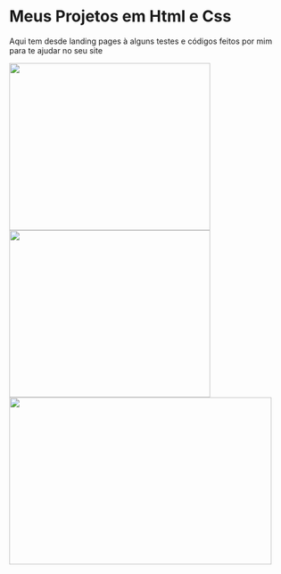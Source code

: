 # Meus Projetos em Html e Css
Aqui tem desde landing pages à alguns testes e códigos feitos por mim para te ajudar no seu site 
<div>
<img src="https://i.ibb.co/kKTxs3p/Screenshot-2.png" height="300" width="360">
<img src="https://i.ibb.co/0rzM3NX/Screenshot-3.png" height="300" width="360">
<img src="https://i.ibb.co/VNFrhy4/Screenshot-4.png" height="300" width="470">
  </div>
